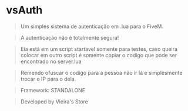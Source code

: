 # vsAuth

> Um simples sistema de autenticação em .lua para o FiveM.

> A autenticação não é totalmente segura!

> Ela está em um script startavel somente para testes, caso queira colocar em outro script é somente copiar o codigo que pode ser encontrado no server.lua

> Remendo ofuscar o codigo para a pessoa não ir lá e simplesmente trocar o IP para o dela.

> Framework: STANDALONE 

> Developed by Vieira's Store
